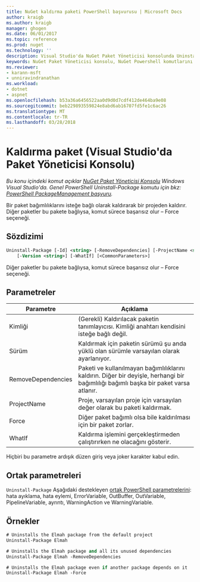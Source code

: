 ```yaml
---
title: NuGet kaldırma paketi PowerShell başvurusu | Microsoft Docs
author: kraigb
ms.author: kraigb
manager: ghogen
ms.date: 06/01/2017
ms.topic: reference
ms.prod: nuget
ms.technology: ''
description: Visual Studio'da NuGet Paket Yöneticisi konsolunda Uninstall-Package PowerShell komut başvurusu.
keywords: NuGet Paket Yöneticisi konsolu, NuGet Powershell komutlarını NuGet Powershell başvurusu, Uninstall-Package
ms.reviewer:
- karann-msft
- unniravindranathan
ms.workload:
- dotnet
- aspnet
ms.openlocfilehash: b53a36a6456522aa0d9d0d7cdf412de464ba9e08
ms.sourcegitcommit: beb229893559824e8abd6ab16707fd5fe1c6ac26
ms.translationtype: MT
ms.contentlocale: tr-TR
ms.lasthandoff: 03/28/2018
---
```

# <a name="uninstall-package-package-manager-console-in-visual-studio"></a>Kaldırma paket (Visual Studio'da Paket Yöneticisi Konsolu)

*Bu konu içindeki komut açıklar [NuGet Paket Yöneticisi Konsolu](package-manager-console.md) Windows Visual Studio'da. Genel PowerShell Uninstall-Package komutu için bkz: [PowerShell PackageManagement başvuru](/powershell/module/packagemanagement/?view=powershell-6).*

Bir paket bağımlılıklarını isteğe bağlı olarak kaldırarak bir projeden kaldırır. Diğer paketler bu pakete bağlıysa, komut sürece başarısız olur – Force seçeneği.

## <a name="syntax"></a>Sözdizimi

```ps
Uninstall-Package [-Id] <string> [-RemoveDependencies] [-ProjectName <string>] [-Force]
    [-Version <string>] [-WhatIf] [<CommonParameters>]
```

Diğer paketler bu pakete bağlıysa, komut sürece başarısız olur – Force seçeneği.

## <a name="parameters"></a>Parametreler

| Parametre | Açıklama |
| --- | --- |
| Kimliği | (Gerekli) Kaldırılacak paketin tanımlayıcısı. Kimliği anahtarı kendisini isteğe bağlı değil. |
| Sürüm | Kaldırmak için paketin sürümü şu anda yüklü olan sürümle varsayılan olarak ayarlanıyor. |
| RemoveDependencies | Paketi ve kullanılmayan bağımlılıklarını kaldırın. Diğer bir deyişle, herhangi bir bağımlılığı bağımlı başka bir paket varsa atlanır. |
| ProjectName | Proje, varsayılan proje için varsayılan değer olarak bu paketi kaldırmak. |
| Force | Diğer paket bağımlı olsa bile kaldırılması için bir paket zorlar. |
| WhatIf | Kaldırma işlemini gerçekleştirmeden çalıştırırken ne olacağını gösterir. |

Hiçbiri bu parametre ardışık düzen giriş veya joker karakter kabul edin.

## <a name="common-parameters"></a>Ortak parametreleri

`Uninstall-Package` Aşağıdaki destekleyen [ortak PowerShell parametrelerini](http://go.microsoft.com/fwlink/?LinkID=113216): hata ayıklama, hata eylemi, ErrorVariable, OutBuffer, OutVariable, PipelineVariable, ayrıntı, WarningAction ve WarningVariable.

## <a name="examples"></a>Örnekler

```ps
# Uninstalls the Elmah package from the default project
Uninstall-Package Elmah

# Uninstalls the Elmah package and all its unused dependencies
Uninstall-Package Elmah -RemoveDependencies 

# Uninstalls the Elmah package even if another package depends on it
Uninstall-Package Elmah -Force
```
